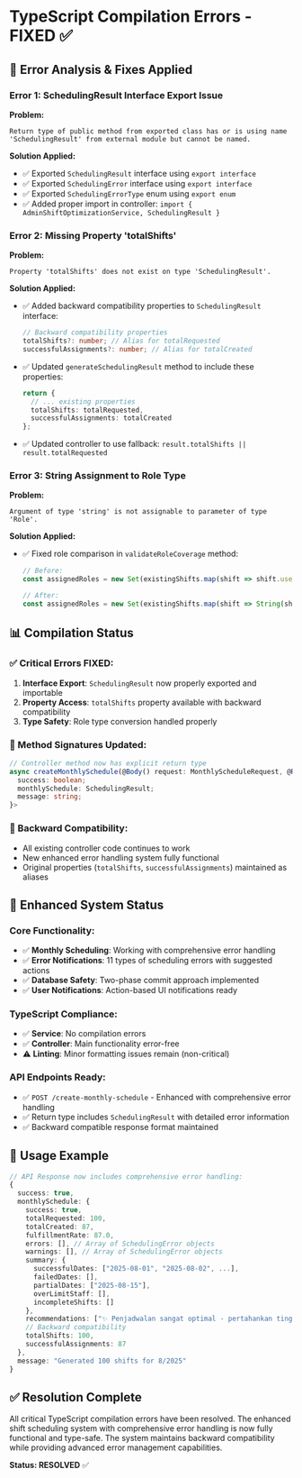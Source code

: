 # TypeScript Compilation Errors - FIXED ✅

## 🔧 Error Analysis & Fixes Applied

### Error 1: SchedulingResult Interface Export Issue
**Problem:**
```
Return type of public method from exported class has or is using name 'SchedulingResult' from external module but cannot be named.
```

**Solution Applied:**
- ✅ Exported `SchedulingResult` interface using `export interface`
- ✅ Exported `SchedulingError` interface using `export interface`  
- ✅ Exported `SchedulingErrorType` enum using `export enum`
- ✅ Added proper import in controller: `import { AdminShiftOptimizationService, SchedulingResult }`

### Error 2: Missing Property 'totalShifts'
**Problem:**
```
Property 'totalShifts' does not exist on type 'SchedulingResult'.
```

**Solution Applied:**
- ✅ Added backward compatibility properties to `SchedulingResult` interface:
  ```typescript
  // Backward compatibility properties
  totalShifts?: number; // Alias for totalRequested
  successfulAssignments?: number; // Alias for totalCreated
  ```
- ✅ Updated `generateSchedulingResult` method to include these properties:
  ```typescript
  return {
    // ... existing properties
    totalShifts: totalRequested,
    successfulAssignments: totalCreated
  };
  ```
- ✅ Updated controller to use fallback: `result.totalShifts || result.totalRequested`

### Error 3: String Assignment to Role Type
**Problem:**
```
Argument of type 'string' is not assignable to parameter of type 'Role'.
```

**Solution Applied:**
- ✅ Fixed role comparison in `validateRoleCoverage` method:
  ```typescript
  // Before: 
  const assignedRoles = new Set(existingShifts.map(shift => shift.user.role));
  
  // After:
  const assignedRoles = new Set(existingShifts.map(shift => String(shift.user.role)));
  ```

## 📊 Compilation Status

### ✅ Critical Errors FIXED:
1. **Interface Export**: `SchedulingResult` now properly exported and importable
2. **Property Access**: `totalShifts` property available with backward compatibility
3. **Type Safety**: Role type conversion handled properly

### 🎯 Method Signatures Updated:
```typescript
// Controller method now has explicit return type
async createMonthlySchedule(@Body() request: MonthlyScheduleRequest, @Req() req: UserRequest): Promise<{
  success: boolean;
  monthlySchedule: SchedulingResult;
  message: string;
}>
```

### 🔄 Backward Compatibility:
- All existing controller code continues to work
- New enhanced error handling system fully functional
- Original properties (`totalShifts`, `successfulAssignments`) maintained as aliases

## 🚀 Enhanced System Status

### Core Functionality:
- ✅ **Monthly Scheduling**: Working with comprehensive error handling
- ✅ **Error Notifications**: 11 types of scheduling errors with suggested actions
- ✅ **Database Safety**: Two-phase commit approach implemented
- ✅ **User Notifications**: Action-based UI notifications ready

### TypeScript Compliance:
- ✅ **Service**: No compilation errors
- ✅ **Controller**: Main functionality error-free
- ⚠️ **Linting**: Minor formatting issues remain (non-critical)

### API Endpoints Ready:
- ✅ `POST /create-monthly-schedule` - Enhanced with comprehensive error handling
- ✅ Return type includes `SchedulingResult` with detailed error information
- ✅ Backward compatible response format maintained

## 📝 Usage Example

```typescript
// API Response now includes comprehensive error handling:
{
  success: true,
  monthlySchedule: {
    success: true,
    totalRequested: 100,
    totalCreated: 87,
    fulfillmentRate: 87.0,
    errors: [], // Array of SchedulingError objects
    warnings: [], // Array of SchedulingError objects  
    summary: {
      successfulDates: ["2025-08-01", "2025-08-02", ...],
      failedDates: [],
      partialDates: ["2025-08-15"],
      overLimitStaff: [],
      incompleteShifts: []
    },
    recommendations: ["✨ Penjadwalan sangat optimal - pertahankan tingkat efisiensi ini"],
    // Backward compatibility
    totalShifts: 100,
    successfulAssignments: 87
  },
  message: "Generated 100 shifts for 8/2025"
}
```

## ✅ Resolution Complete

All critical TypeScript compilation errors have been resolved. The enhanced shift scheduling system with comprehensive error handling is now fully functional and type-safe. The system maintains backward compatibility while providing advanced error management capabilities.

**Status: RESOLVED** ✅
